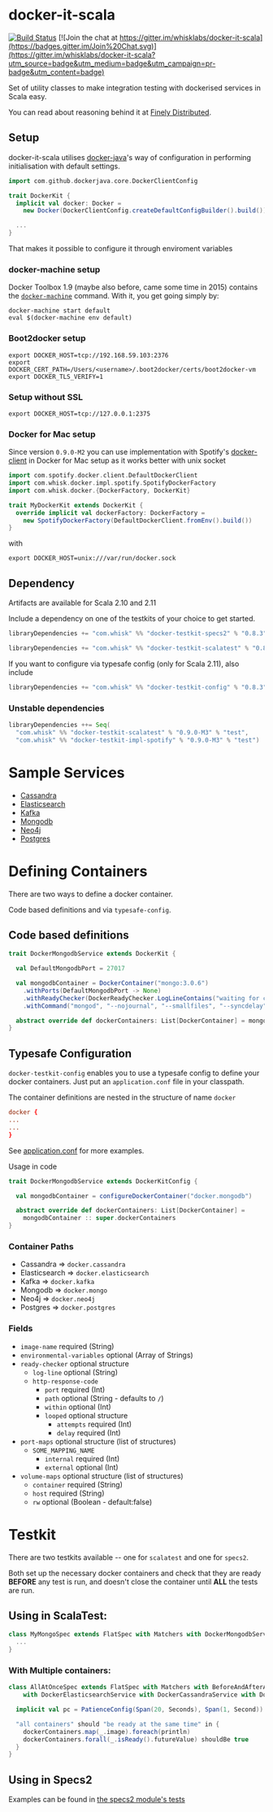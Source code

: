 docker-it-scala
=============

[![Build Status](https://travis-ci.org/whisklabs/docker-it-scala.svg?branch=master)](https://travis-ci.org/whisklabs/docker-it-scala)
[![Join the chat at https://gitter.im/whisklabs/docker-it-scala](https://badges.gitter.im/Join%20Chat.svg)](https://gitter.im/whisklabs/docker-it-scala?utm_source=badge&utm_medium=badge&utm_campaign=pr-badge&utm_content=badge)

Set of utility classes to make integration testing with dockerised services in Scala easy.

You can read about reasoning behind it at [Finely Distributed](https://finelydistributed.io/integration-testing-with-docker-and-scala-85659d037740#.8mbrg311p).

## Setup

docker-it-scala utilises [docker-java](https://github.com/docker-java/docker-java)'s way of configuration in performing
initialisation with default settings.

```scala
import com.github.dockerjava.core.DockerClientConfig

trait DockerKit {
  implicit val docker: Docker =
    new Docker(DockerClientConfig.createDefaultConfigBuilder().build())

  ...
}
```

That makes it possible to configure it through enviroment variables

### docker-machine setup

Docker Toolbox 1.9 (maybe also before, came some time in 2015) contains the [`docker-machine`](https://docs.docker.com/machine/) command. With it, you get going simply by:

```
docker-machine start default
eval $(docker-machine env default)
```

<!-- I like having '$' in shell commands shown in documentation. However, left them out here for consistency with the rest of the README. AKa010216 -->

### Boot2docker setup

```
export DOCKER_HOST=tcp://192.168.59.103:2376
export DOCKER_CERT_PATH=/Users/<username>/.boot2docker/certs/boot2docker-vm
export DOCKER_TLS_VERIFY=1
```

### Setup without SSL

```
export DOCKER_HOST=tcp://127.0.0.1:2375
```

### Docker for Mac setup

Since version `0.9.0-M2` you can use implementation with Spotify's [docker-client](https://github.com/spotify/docker-client) in Docker for Mac setup as it works better with unix socket
 
```scala
import com.spotify.docker.client.DefaultDockerClient
import com.whisk.docker.impl.spotify.SpotifyDockerFactory
import com.whisk.docker.{DockerFactory, DockerKit}

trait MyDockerKit extends DockerKit {
  override implicit val dockerFactory: DockerFactory =
    new SpotifyDockerFactory(DefaultDockerClient.fromEnv().build())
}
```

with

```
export DOCKER_HOST=unix:///var/run/docker.sock
```

## Dependency

Artifacts are available for Scala 2.10 and 2.11

Include a dependency on one of the testkits of your choice to get started.

```scala
libraryDependencies += "com.whisk" %% "docker-testkit-specs2" % "0.8.3" % "test"
```

```scala
libraryDependencies += "com.whisk" %% "docker-testkit-scalatest" % "0.8.3" % "test"
```

If you want to configure via typesafe config (only for Scala 2.11), also include

```scala
libraryDependencies += "com.whisk" %% "docker-testkit-config" % "0.8.3" % "test"
```


### Unstable dependencies

```scala
libraryDependencies ++= Seq(
  "com.whisk" %% "docker-testkit-scalatest" % "0.9.0-M3" % "test",
  "com.whisk" %% "docker-testkit-impl-spotify" % "0.9.0-M3" % "test")
```

# Sample Services

- [Cassandra](https://github.com/whisklabs/docker-it-scala/blob/master/samples/src/main/scala/com/whisk/docker/DockerCassandraService.scala)
- [Elasticsearch](https://github.com/whisklabs/docker-it-scala/blob/master/samples/src/main/scala/com/whisk/docker/DockerElasticsearchService.scala)
- [Kafka](https://github.com/whisklabs/docker-it-scala/blob/master/samples/src/main/scala/com/whisk/docker/DockerKafkaService.scala)
- [Mongodb](https://github.com/whisklabs/docker-it-scala/blob/master/samples/src/main/scala/com/whisk/docker/DockerMongodbService.scala)
- [Neo4j](https://github.com/whisklabs/docker-it-scala/blob/master/samples/src/main/scala/com/whisk/docker/DockerNeo4jService.scala)
- [Postgres](https://github.com/whisklabs/docker-it-scala/blob/master/samples/src/main/scala/com/whisk/docker/DockerPostgresService.scala)

# Defining Containers

There are two ways to define a docker container.

Code based definitions and via `typesafe-config`.

## Code based definitions

```scala
trait DockerMongodbService extends DockerKit {

  val DefaultMongodbPort = 27017

  val mongodbContainer = DockerContainer("mongo:3.0.6")
    .withPorts(DefaultMongodbPort -> None)
    .withReadyChecker(DockerReadyChecker.LogLineContains("waiting for connections on port"))
    .withCommand("mongod", "--nojournal", "--smallfiles", "--syncdelay", "0")

  abstract override def dockerContainers: List[DockerContainer] = mongodbContainer :: super.dockerContainers
}
```

## Typesafe Configuration

`docker-testkit-config` enables you to use a typesafe config to
define your docker containers. Just put an `application.conf` file in
your classpath.

The container definitions are nested in the structure of name `docker`

```conf
docker {
...
...
}
```

See
[application.conf](https://github.com/whisklabs/docker-it-scala/blob/master/config/src/test/resources/application.conf)
for more examples.

Usage in code

```scala
trait DockerMongodbService extends DockerKitConfig {

  val mongodbContainer = configureDockerContainer("docker.mongodb")

  abstract override def dockerContainers: List[DockerContainer] =
    mongodbContainer :: super.dockerContainers
}

```

### Container Paths

- Cassandra => `docker.cassandra`
- Elasticsearch => `docker.elasticsearch`
- Kafka => `docker.kafka`
- Mongodb => `docker.mongo`
- Neo4j => `docker.neo4j`
- Postgres => `docker.postgres`

### Fields

- `image-name` required  (String)
- `environmental-variables` optional (Array of Strings)
- `ready-checker` optional structure
  - `log-line` optional (String)
  - `http-response-code`
    - `port` required (Int)
	- `path` optional (String - defaults to `/`)
	- `within` optional (Int)
	- `looped` optional structure
      - `attempts` required (Int)
      - `delay` required (Int)
- `port-maps` optional structure (list of structures)
  - `SOME_MAPPING_NAME`
    - `internal` required (Int)
    - `external` optional (Int)
- `volume-maps` optional structure (list of structures)
  - `container` required (String)
  - `host`      required (String)
  - `rw`        optional (Boolean - default:false)

# Testkit

There are two testkits available -- one for `scalatest` and one for
`specs2`.

Both set up the necessary docker containers and check that they are
ready **BEFORE** any test is run, and doesn't close the container
until **ALL** the tests are run.


## Using in ScalaTest:

```scala
class MyMongoSpec extends FlatSpec with Matchers with DockerMongodbService {
  ...
}
```

### With Multiple containers:

```scala
class AllAtOnceSpec extends FlatSpec with Matchers with BeforeAndAfterAll with GivenWhenThen with ScalaFutures
    with DockerElasticsearchService with DockerCassandraService with DockerNeo4jService with DockerMongodbService {

  implicit val pc = PatienceConfig(Span(20, Seconds), Span(1, Second))

  "all containers" should "be ready at the same time" in {
    dockerContainers.map(_.image).foreach(println)
    dockerContainers.forall(_.isReady().futureValue) shouldBe true
  }
}
```

## Using in Specs2

Examples can be found in
[the specs2 module's tests](https://github.com/whisklabs/docker-it-scala/tree/master/specs2/src/test/scala/com/whisk/docker)
